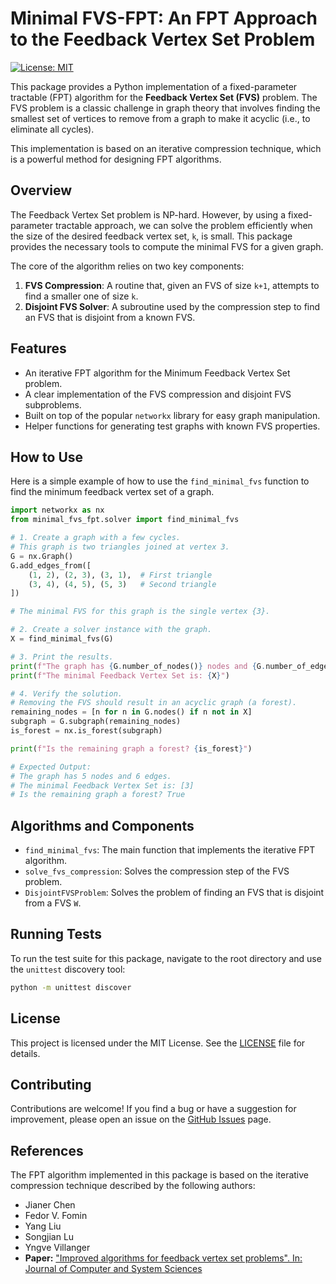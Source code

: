 # Minimal FVS-FPT: An FPT Approach to the Feedback Vertex Set Problem

[![License: MIT](https://img.shields.io/badge/License-MIT-yellow.svg)](https://opensource.org/licenses/MIT)

This package provides a Python implementation of a fixed-parameter tractable (FPT) algorithm for the **Feedback Vertex Set (FVS)** problem. The FVS problem is a classic challenge in graph theory that involves finding the smallest set of vertices to remove from a graph to make it acyclic (i.e., to eliminate all cycles).

This implementation is based on an iterative compression technique, which is a powerful method for designing FPT algorithms.

## Overview

The Feedback Vertex Set problem is NP-hard. However, by using a fixed-parameter tractable approach, we can solve the problem efficiently when the size of the desired feedback vertex set, `k`, is small. This package provides the necessary tools to compute the minimal FVS for a given graph.

The core of the algorithm relies on two key components:
1.  **FVS Compression**: A routine that, given an FVS of size `k+1`, attempts to find a smaller one of size `k`.
2.  **Disjoint FVS Solver**: A subroutine used by the compression step to find an FVS that is disjoint from a known FVS.

## Features

-   An iterative FPT algorithm for the Minimum Feedback Vertex Set problem.
-   A clear implementation of the FVS compression and disjoint FVS subproblems.
-   Built on top of the popular `networkx` library for easy graph manipulation.
-   Helper functions for generating test graphs with known FVS properties.


## How to Use

Here is a simple example of how to use the `find_minimal_fvs` function to find the minimum feedback vertex set of a graph.

```python
import networkx as nx
from minimal_fvs_fpt.solver import find_minimal_fvs

# 1. Create a graph with a few cycles.
# This graph is two triangles joined at vertex 3.
G = nx.Graph()
G.add_edges_from([
    (1, 2), (2, 3), (3, 1),  # First triangle
    (3, 4), (4, 5), (5, 3)   # Second triangle
])

# The minimal FVS for this graph is the single vertex {3}.

# 2. Create a solver instance with the graph.
X = find_minimal_fvs(G)

# 3. Print the results.
print(f"The graph has {G.number_of_nodes()} nodes and {G.number_of_edges()} edges.")
print(f"The minimal Feedback Vertex Set is: {X}")

# 4. Verify the solution.
# Removing the FVS should result in an acyclic graph (a forest).
remaining_nodes = [n for n in G.nodes() if n not in X]
subgraph = G.subgraph(remaining_nodes)
is_forest = nx.is_forest(subgraph)

print(f"Is the remaining graph a forest? {is_forest}")

# Expected Output:
# The graph has 5 nodes and 6 edges.
# The minimal Feedback Vertex Set is: [3]
# Is the remaining graph a forest? True
```

## Algorithms and Components

-   `find_minimal_fvs`: The main function that implements the iterative FPT algorithm.
-   `solve_fvs_compression`: Solves the compression step of the FVS problem.
-   `DisjointFVSProblem`: Solves the problem of finding an FVS that is disjoint from a FVS `W`.

## Running Tests

To run the test suite for this package, navigate to the root directory and use the `unittest` discovery tool:

```bash
python -m unittest discover
```

## License

This project is licensed under the MIT License. See the [LICENSE](LICENSE) file for details.

## Contributing

Contributions are welcome! If you find a bug or have a suggestion for improvement, please open an issue on the [GitHub Issues](https://github.com/vladimirminaev/Minimal-FVS-FPT/issues) page.

## References

The FPT algorithm implemented in this package is based on the iterative compression technique described by the following authors:

* Jianer Chen
* Fedor V. Fomin
* Yang Liu
* Songjian Lu
* Yngve Villanger
* **Paper:** ["Improved algorithms for feedback vertex set problems". In: Journal of
Computer and System Sciences](https://www.sciencedirect.com/science/article/pii/S0022000008000500)
